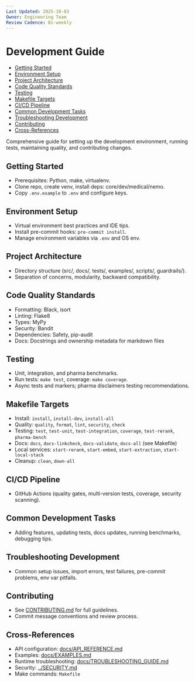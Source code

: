 ```yaml
---
Last Updated: 2025-10-03
Owner: Engineering Team
Review Cadence: Bi-weekly
---
```


# Development Guide

<!-- TOC -->

- [Getting Started](#getting-started)
- [Environment Setup](#environment-setup)
- [Project Architecture](#project-architecture)
- [Code Quality Standards](#code-quality-standards)
- [Testing](#testing)
- [Makefile Targets](#makefile-targets)
- [CI/CD Pipeline](#cicd-pipeline)
- [Common Development Tasks](#common-development-tasks)
- [Troubleshooting Development](#troubleshooting-development)
- [Contributing](#contributing)
- [Cross-References](#cross-references)
<!-- /TOC -->

Comprehensive guide for setting up the development environment, running tests, maintaining quality, and contributing changes.

## Getting Started

- Prerequisites: Python, make, virtualenv.
- Clone repo, create venv, install deps: core/dev/medical/nemo.
- Copy `.env.example` to `.env` and configure keys.

## Environment Setup

- Virtual environment best practices and IDE tips.
- Install pre-commit hooks: `pre-commit install`.
- Manage environment variables via `.env` and OS env.

## Project Architecture

- Directory structure (src/, docs/, tests/, examples/, scripts/, guardrails/).
- Separation of concerns, modularity, backward compatibility.

## Code Quality Standards

- Formatting: Black, isort
- Linting: Flake8
- Types: MyPy
- Security: Bandit
- Dependencies: Safety, pip-audit
- Docs: Docstrings and ownership metadata for markdown files

## Testing

- Unit, integration, and pharma benchmarks.
- Run tests: `make test`, coverage: `make coverage`.
- Async tests and markers; pharma disclaimers testing recommendations.

## Makefile Targets

- Install: `install`, `install-dev`, `install-all`
- Quality: `quality`, `format`, `lint`, `security`, `check`
- Testing: `test`, `test-unit`, `test-integration`, `coverage`, `test-rerank`, `pharma-bench`
- Docs: `docs`, `docs-linkcheck`, `docs-validate`, `docs-all` (see Makefile)
- Local services: `start-rerank`, `start-embed`, `start-extraction`, `start-local-stack`
- Cleanup: `clean`, `down-all`

## CI/CD Pipeline

- GitHub Actions (quality gates, multi-version tests, coverage, security scanning).

## Common Development Tasks

- Adding features, updating tests, docs updates, running benchmarks, debugging tips.

## Troubleshooting Development

- Common setup issues, import errors, test failures, pre-commit problems, env var pitfalls.

## Contributing

- See [CONTRIBUTING.md](../CONTRIBUTING.md) for full guidelines.
- Commit message conventions and review process.

## Cross-References

- API configuration: [docs/API_REFERENCE.md](API_REFERENCE.md)
- Examples: [docs/EXAMPLES.md](EXAMPLES.md)
- Runtime troubleshooting: [docs/TROUBLESHOOTING_GUIDE.md](TROUBLESHOOTING_GUIDE.md)
- Security: [../SECURITY.md](../SECURITY.md)
- Make commands: `Makefile`
